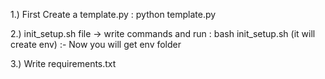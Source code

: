 


1.) First Create a template.py : python template.py 

2.) init_setup.sh file -> write commands and run : bash init_setup.sh 
(it will create env) :- Now you will get env folder 

3.) Write requirements.txt 




